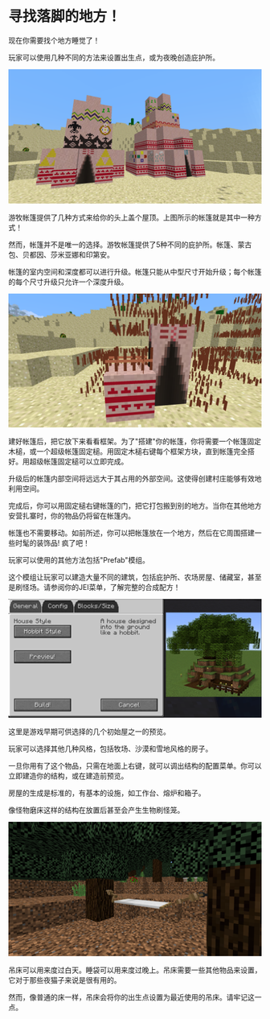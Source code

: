 # 寻找落脚的地方！

现在你需要找个地方睡觉了！

玩家可以使用几种不同的方法来设置出生点，或为夜晚创造庇护所。

![炎热沙漠中的小帐篷和大帐篷](tepes.png)

游牧帐篷提供了几种方式来给你的头上盖个屋顶。上图所示的帐篷就是其中一种方式！

然而，帐篷并不是唯一的选择。游牧帐篷提供了5种不同的庇护所。帐篷、蒙古包、贝都因、莎米亚娜和印第安。

帐篷的室内空间和深度都可以进行升级。帐篷只能从中型尺寸开始升级；每个帐篷的每个尺寸升级只允许一个深度升级。

![一个帐篷的框架和一个被轻微加工过的框架方块](settingupcamp.png)

建好帐篷后，把它放下来看看框架。为了"搭建"你的帐篷，你将需要一个帐篷固定木槌，或一个超级帐篷固定槌。用固定木槌右键每个框架方块，直到帐篷完全搭好。用超级帐篷固定槌可以立即完成。

升级后的帐篷内部空间将远远大于其占用的外部空间。这使得创建村庄能够有效地利用空间。

完成后，你可以用固定槌右键帐篷的门，把它打包搬到别的地方。当你在其他地方安营扎寨时，你的物品仍将留在帐篷内。

帐篷也不需要移动。如前所述，你可以把帐篷放在一个地方，然后在它周围搭建一些时髦的装饰品! 疯了吧！


玩家可以使用的其他方法包括"Prefab"模组。

这个模组让玩家可以建造大量不同的建筑，包括庇护所、农场房屋、储藏室，甚至是刷怪场。请参阅你的JEI菜单，了解完整的合成配方！

![预览"初始小屋"物品](prefabpreview.png)

这里是游戏早期可供选择的几个初始屋之一的预览。

玩家可以选择其他几种风格，包括牧场、沙漠和雪地风格的房子。

一旦你用有了这个物品，只需在地面上右键，就可以调出结构的配置菜单。你可以立即建造你的结构，或在建造前预览。

房屋的生成是标准的，有基本的设施，如工作台、熔炉和箱子。

像怪物磨床这样的结构在放置后甚至会产生生物刷怪笼。

![两棵树之间的吊床](hammock.png)

吊床可以用来度过白天。睡袋可以用来度过晚上。吊床需要一些其他物品来设置，它对于那些夜猫子来说是很有用的。

然而，像普通的床一样，吊床会将你的出生点设置为最近使用的吊床。请牢记这一点。